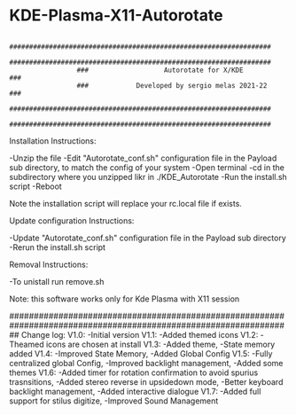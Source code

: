 # KDE-Plasma-X11-Autorotate
                     ##################################################################
                     ##################################################################
                     ###                   Autorotate for X/KDE                     ###
                     ###            Developed by sergio melas 2021-22               ###
                     ##################################################################
                     ##################################################################

Installation Instructions:

  -Unzip the file
  -Edit "Autorotate_conf.sh" configuration file in the Payload sub directory, to match the config of your system
  -Open terminal
  -cd in the subdirectory where you unzipped likr in ./KDE_Autorotate
  -Run the install.sh script
  -Reboot
  
  Note the installation script will replace your rc.local file if exists.

Update configuration Instructions:

  -Update "Autorotate_conf.sh" configuration file in the Payload sub directory
  -Rerun the install.sh script

Removal Instructions:

  -To unistall run remove.sh



Note: this software works only for Kde Plasma with X11 session

##################################################################################################################
Change log:
V1.0: -Initial version
V1.1: -Added themed icons
V1.2: -Theamed icons are chosen at install
V1.3: -Added theme,
      -State memory added
V1.4: -Improved State Memory,
      -Added Global Config
V1.5: -Fully centralized global Config,
      -Improved backlight management,
      -Added some themes
V1.6: -Added timer for rotation confirmation to avoid spurius trasnsitions,
      -Added stereo reverse in upsidedown mode,
      -Better keyboard backlight management,
      -Added interactive dialogue
V1.7: -Added full support for stilus digitize,
      -Improved Sound Management
      
      
